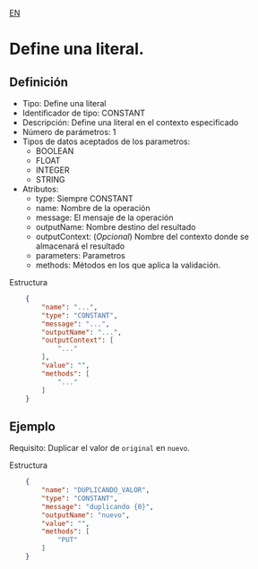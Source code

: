 [EN](CONSTANT.md)
# Define una literal.

## Definición
* Tipo: Define una literal
* Identificador de tipo: CONSTANT
* Descripción: Define una literal en el contexto especificado
* Número de parámetros: 1
* Tipos de datos aceptados de los parametros:
  * BOOLEAN
  * FLOAT
  * INTEGER
  * STRING
* Atributos:
  * type: Siempre CONSTANT
  * name: Nombre de la operación
  * message: El mensaje de la operación
  * outputName: Nombre destino del resultado
  * outputContext: (_Opcional_) Nombre del contexto donde se almacenará el resultado
  * parameters: Parametros
  * methods: Métodos en los que aplica la validación.

Estructura
```json
	{
		"name": "...",
		"type": "CONSTANT",
		"message": "...",
		"outputName": "...",
		"outputContext": [
			"..."
		],
		"value": "",
		"methods": [
			"..."
		]
	}
```
## Ejemplo

Requisito: Duplicar el valor de `original` en `nuevo`.

Estructura
```json
	{
		"name": "DUPLICANDO_VALOR",
		"type": "CONSTANT",
		"message": "duplicando {0}",
		"outputName": "nuevo",
		"value": "",
		"methods": [
			"PUT"
		]
	}
```
